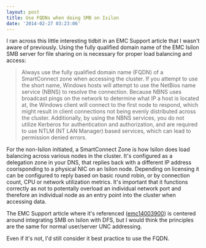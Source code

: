 ```yaml
---
layout: post
title: Use FQDNs when doing SMB on Isilon
date: '2014-02-27 03:23:06'
---
```


I ran across this little interesting tidbit in an EMC Support article that I wasn't aware of previously. Using the fully qualified domain name of the EMC Isilon SMB server for file sharing on is necessary for proper load balancing and access:

> Always use the fully qualified domain name (FQDN) of a SmartConnect zone when accessing the cluster. If you attempt to use the short name, Windows hosts will attempt to use the NetBios name service (NBNS) to resolve the connection. Because NBNS uses broadcast pings on the network to determine what IP a host is located at, the Windows client will connect to the first node to respond, which might result in client connections not being evenly distributed across the cluster. Additionally, by using the NBNS services, you do not utilize Kerberos for authentication and authorization, and are required to use NTLM (NT LAN Manager) based services, which can lead to permission denied errors.

For the non-Isilon initiated, a SmartConnect Zone is how Isilon does load balancing across various nodes in the cluster. It's configured as a delegation zone in your DNS, that replies back with a different IP address coorisponding to a physical NIC on an Isilon node. Depending on licensing it can be configured to reply based on basic round robin, or by connection count, CPU or network utilization metrics. It's important that it functions correctly as not to potentally overload an individual network port and therefore an individual node as an entry point into the cluster when accessing data.

The EMC Support article where it's referenced ([emc14003900](https://support.emc.com/kb/16495)) is centered around integrating SMB on Isilon with DFS, but I would think the principles are the same for normal user/server UNC addressing. 

Even if it's not, I'd still consider it best practice to use the FQDN.